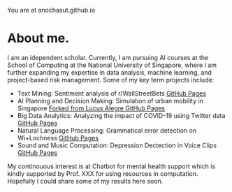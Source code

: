 You are at anochasut.github.io
# About me.
I am an idependent scholar. Currently, I am pursuing AI courses at the School of Computing at the National University of Singapore, where I am further expanding my expertise in data analysis, machine learning, and project-based risk management. Some of my key term projects include:

* Text Mining: Sentiment analysis of r/WallStreetBets [GitHub Pages](https://pages.github.com/)
* AI Planning and Decision Making: Simulation of urban mobility in Singapore [Forked from Lucus Alegre GitHub Pages](https://github.com/anochasut/sumo-rl)
* Big Data Analytics: Analyzing the impact of COVID-19 using Twitter data [GitHub Pages](https://pages.github.com/)
* Natural Language Processing: Grammatical error detection on Wi+Lochness [GitHub Pages](https://pages.github.com/)
* Sound and Music Computation: Depression Dectection in Voice Clips [GitHub Pages](https://github.com/anochasut/DepressionDetection)

My continouous interest is at Chatbot for mental health support which is kindly supported by Prof. XXX for using resources in computation. Hopefully I could share some of my results here soon.
